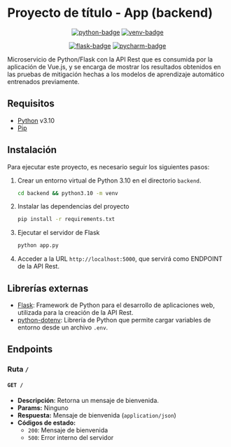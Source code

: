 # Proyecto de título - App (backend)

<div align="center">

[![python-badge]][python-web] [![venv-badge]][pyenv-web]

[![flask-badge]][flask-web] [![pycharm-badge]][pycharm-web]

</div>

Microservicio de Python/Flask con la API Rest que es consumida por la
aplicación de Vue.js, y se encarga de mostrar los resultados obtenidos en
las pruebas de mitigación hechas a los modelos de aprendizaje automático
entrenados previamente.

## Requisitos

- [Python](https://www.python.org/) v3.10
- [Pip](https://pypi.org/project/pip/)

## Instalación

Para ejecutar este proyecto, es necesario seguir los siguientes pasos:

1. Crear un entorno virtual de Python 3.10 en el directorio `backend`.

    ```bash
    cd backend && python3.10 -m venv
    ```

2. Instalar las dependencias del proyecto

    ```bash
    pip install -r requirements.txt
    ```

3. Ejecutar el servidor de Flask

    ```bash
    python app.py
    ```

4. Acceder a la URL `http://localhost:5000`, que servirá como ENDPOINT de la API
   Rest.

## Librerías externas

- [Flask](https://flask.palletsprojects.com/en/2.0.x/): Framework de Python
  para el desarrollo de aplicaciones web, utilizada para la creación de la API
  Rest.
- [python-dotenv](https://pypi.org/project/python-dotenv/): Librería de Python
  que permite cargar variables de entorno desde un archivo `.env`.

## Endpoints

### Ruta `/`

#### `GET /`

- **Descripción**: Retorna un mensaje de bienvenida.
- **Params:** Ninguno
- **Respuesta:** Mensaje de bienvenida (`application/json`)
- **Códigos de estado:**
    - `200`: Mensaje de bienvenida
    - `500`: Error interno del servidor

<!-- badges -->

[python-badge]: https://img.shields.io/badge/Python%203.10-3776AB?logo=python&logoColor=FFF&style=flat

[python-web]: https://www.python.org/

[venv-badge]: https://img.shields.io/badge/Virtualenv-4B8BBE?logo=python&logoColor=FFF&style=flat

[pyenv-web]: https://virtualenv.pypa.io/en/latest/

[flask-badge]: https://img.shields.io/badge/Flask-000?logo=flask&logoColor=FFF&style=flat

[flask-web]: https://flask.palletsprojects.com/en/2.0.x/

[pycharm-badge]: https://img.shields.io/badge/PyCharm-000?logo=pycharm&logoColor=FFF&style=flat

[pycharm-web]: https://www.jetbrains.com/pycharm/